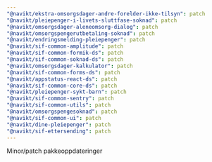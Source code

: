```yaml
---
"@navikt/ekstra-omsorgsdager-andre-forelder-ikke-tilsyn": patch
"@navikt/pleiepenger-i-livets-sluttfase-soknad": patch
"@navikt/omsorgsdager-aleneomsorg-dialog": patch
"@navikt/omsorgspengerutbetaling-soknad": patch
"@navikt/endringsmelding-pleiepenger": patch
"@navikt/sif-common-amplitude": patch
"@navikt/sif-common-formik-ds": patch
"@navikt/sif-common-soknad-ds": patch
"@navikt/omsorgsdager-kalkulator": patch
"@navikt/sif-common-forms-ds": patch
"@navikt/appstatus-react-ds": patch
"@navikt/sif-common-core-ds": patch
"@navikt/pleiepenger-sykt-barn": patch
"@navikt/sif-common-sentry": patch
"@navikt/sif-common-utils": patch
"@navikt/omsorgspengesoknad": patch
"@navikt/sif-common-ui": patch
"@navikt/dine-pleiepenger": patch
"@navikt/sif-ettersending": patch
---
```


Minor/patch pakkeoppdateringer
